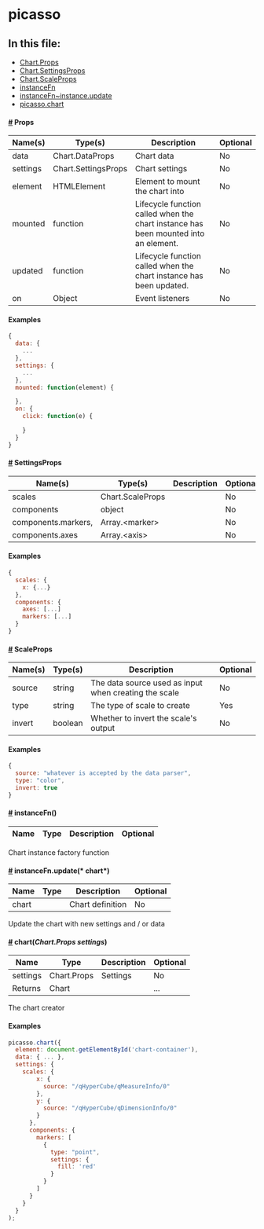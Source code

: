 # picasso
## In this file:
* <a href="#Chart.Props">Chart.Props</a>
* <a href="#Chart.SettingsProps">Chart.SettingsProps</a>
* <a href="#Chart.ScaleProps">Chart.ScaleProps</a>
* <a href="#instanceFn">instanceFn</a>
* <a href="#instanceFn~instance.update">instanceFn~instance.update</a>
* <a href="#picasso.chart">picasso.chart</a>

#### <a name='Chart.Props' href='#Chart.Props'>#</a> Props
|Name(s)|Type(s)|Description|Optional|
|-------|-------|-----------|--------|
| data | Chart.DataProps | Chart data | No |
| settings | Chart.SettingsProps | Chart settings | No |
| element | HTMLElement | Element to mount the chart into | No |
| mounted | function | Lifecycle function called when the chart instance has been mounted into an element. | No |
| updated | function | Lifecycle function called when the chart instance has been updated. | No |
| on | Object | Event listeners | No |

#### Examples
```js
{
  data: {
    ...
  },
  settings: {
    ...
  },
  mounted: function(element) {

  },
  on: {
    click: function(e) {

    }
  }
}
```
#### <a name='Chart.SettingsProps' href='#Chart.SettingsProps'>#</a> SettingsProps
|Name(s)|Type(s)|Description|Optional|
|-------|-------|-----------|--------|
| scales | Chart.ScaleProps |  | No |
| components | object |  | No |
| components.markers, | Array.&lt;marker&gt; |  | No |
| components.axes | Array.&lt;axis&gt; |  | No |

#### Examples
```js
{
  scales: {
    x: {...}
  },
  components: {
    axes: [...]
    markers: [...]
  }
}
```
#### <a name='Chart.ScaleProps' href='#Chart.ScaleProps'>#</a> ScaleProps
|Name(s)|Type(s)|Description|Optional|
|-------|-------|-----------|--------|
| source | string | The data source used as input when creating the scale | No |
| type | string | The type of scale to create | Yes |
| invert | boolean | Whether to invert the scale&#x27;s output | No |

#### Examples
```js
{
  source: "whatever is accepted by the data parser",
  type: "color",
  invert: true
}
```
#### <a name='instanceFn' href='#instanceFn'>#</a> **instanceFn**()


|Name|Type|Description|Optional|
|----|----|-----------|--------|

Chart instance factory function  
#### <a name='instanceFn~instance.update' href='#instanceFn~instance.update'>#</a> instanceFn.**update**(* chart*)


|Name|Type|Description|Optional|
|----|----|-----------|--------|
| chart |  | Chart definition |No|

Update the chart with new settings and / or data  
#### <a name='picasso.chart' href='#picasso.chart'>#</a> **chart**(*Chart.Props settings*)


|Name|Type|Description|Optional|
|----|----|-----------|--------|
| settings | Chart.Props | Settings |No|
| Returns | Chart |  | ... |

The chart creator  
#### Examples
```js
picasso.chart({
  element: document.getElementById('chart-container'),
  data: { ... },
  settings: {
    scales: {
        x: {
          source: "/qHyperCube/qMeasureInfo/0"
        },
        y: {
          source: "/qHyperCube/qDimensionInfo/0"
        }
      },
      components: {
        markers: [
          {
            type: "point",
            settings: {
              fill: 'red'
            }
          }
        ]
      }
    }
  }
);
```
